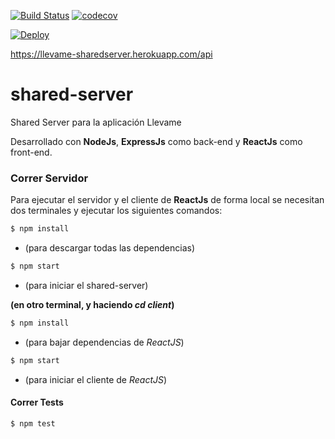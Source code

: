 [![Build Status](https://travis-ci.org/llevame/shared-server.svg?branch=master)](https://travis-ci.org/llevame/shared-server) [![codecov](https://codecov.io/gh/llevame/shared-server/branch/master/graph/badge.svg)](https://codecov.io/gh/llevame/shared-server)

[![Deploy](https://www.herokucdn.com/deploy/button.svg)](https://heroku.com/deploy)

https://llevame-sharedserver.herokuapp.com/api

# shared-server

Shared Server para la aplicación Llevame  

Desarrollado con **NodeJs**, **ExpressJs** como back-end y **ReactJs** como front-end.   

### Correr Servidor

Para ejecutar el servidor y el cliente de **ReactJs** de forma local se necesitan dos terminales y ejecutar los siguientes comandos:

```bash
$ npm install
```
- (para descargar todas las dependencias)

```bash
$ npm start
```
- (para iniciar el shared-server)

**(en otro terminal, y haciendo *cd client*)**

```bash
$ npm install
```
- (para bajar dependencias de *ReactJS*)

```bash
$ npm start
```
- (para iniciar el cliente de *ReactJS*)

#### Correr Tests

```bash
$ npm test
```
